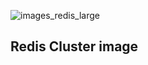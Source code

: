 ![images_redis_large](https://user-images.githubusercontent.com/43048524/214068443-e99ead62-48e0-45e4-b0b9-cf7a05463377.png)

## Redis Cluster image
